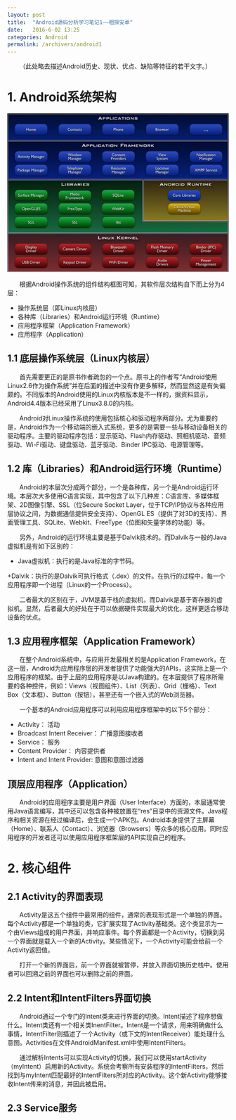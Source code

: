 ```yaml
---
layout: post
title:  "Android源码分析学习笔记1——粗探安卓"
date:   2016-6-02 13:25
categories: Android
permalink: /archivers/android1
---
```


&#160; &#160; &#160; &#160;（此处略去描述Android历史、现状、优点、缺陷等特征的若干文字。）

# 1. Android系统架构
<p><img src="/img/android1-0.jpg" /></p>

&#160; &#160; &#160; &#160;根据Android操作系统的组件结构框图可知，其软件层次结构自下而上分为4层：

* 操作系统层（即Linux内核层）
* 各种库（Libraries）和Android运行环境（Runtime）
* 应用程序框架（Application Framework）
* 应用程序（Application）

## 1.1 底层操作系统层（Linux内核层）

&#160; &#160; &#160; &#160;首先需要更正的是原书作者疏忽的一个点。原书上的作者写“Android使用Linux2.6作为操作系统”并在后面的描述中没有作更多解释，然而显然这是有失偏颇的。不同版本的Android使用的Linux内核版本是不一样的，据资料显示，Android4.4版本已经采用了Linux3.8.0的内核。

&#160; &#160; &#160; &#160;Android对Linux操作系统的使用包括核心和驱动程序两部分。尤为重要的是，Android作为一个移动端的嵌入式系统，更多的是需要一些与移动设备相关的驱动程序。主要的驱动程序包括：显示驱动、Flash内存驱动、照相机驱动、音频驱动、Wi-Fi驱动、键盘驱动、蓝牙驱动、Binder IPC驱动、电源管理等。

## 1.2 库（Libraries）和Android运行环境（Runtime）

&#160; &#160; &#160; &#160;Android的本层次分成两个部分，一个是各种库，另一个是Android运行环境。本层次大多使用C语言实现，其中包含了以下几种库：C语言库、多媒体框架、2D图像引擎、SSL（位Secure Socket Layer，位于TCP/IP协议与各种应用层协议之间，为数据通信提供安全支持）、OpenGL ES（提供了对3D的支持）、界面管理工具、SQLite、Webkit、FreeType（位图和矢量字体的功能）等。

&#160; &#160; &#160; &#160;另外，Android的运行环境主要是基于Dalvik技术的。而Dalvik与一般的Java虚拟机是有如下区别的：

+ Java虚拟机：执行的是Java标准的字节码。

+Dalvik：执行的是Dalvik可执行格式（.dex）的文件。在执行的过程中，每一个应用程序即一个进程（Linux的一个Process）。

&#160; &#160; &#160; &#160;二者最大的区别在于，JVM是基于栈的虚拟机，而Dalvik是基于寄存器的虚拟机。显然，后者最大的好处在于可以依据硬件实现最大的优化，这样更适合移动设备的优点。

## 1.3 应用程序框架（Application Framework）

&#160; &#160; &#160; &#160;在整个Android系统中，与应用开发最相关的是Application Framework，在这一层，Android为应用程序层的开发者提供了功能强大的APIs，这实际上是一个应用程序的框架。由于上层的应用程序是以Java构建的。在本层提供了程序所需要的各种控件，例如：Views（视图组件）、List（列表）、Grid（栅格）、Text Box（文本框）、Button（按钮），甚至还有一个嵌入式的Web浏览器。

&#160; &#160; &#160; &#160;一个基本的Android应用程序可以利用应用程序框架中的以下5个部分：

+ Activity： 活动
+ Broadcast Intent Receiver： 广播意图接收者
+ Service： 服务
+ Content Provider： 内容提供者
+ Intent and Intent Provider: 意图和意图过滤器

## 顶层应用程序（Application）

&#160; &#160; &#160; &#160;Android的应用程序主要是用户界面（User Interface）方面的，本层通常使用Java语言编写，其中还可以包含各种被放置在“res”目录中的资源文件。Java程序和相关资源在经过编译后，会生成一个APK包。Android本身提供了主屏幕（Home）、联系人（Contact）、浏览器（Browsers）等众多的核心应用。同时应用程序的开发者还可以使用应用程序框架层的API实现自己的程序。

# 2. 核心组件

## 2.1 Activity的界面表现

&#160; &#160; &#160; &#160;Activity是这五个组件中最常用的组件，通常的表现形式是一个单独的界面。每个Activity都是一个单独的类，它扩展实现了Activity基础类。这个类显示为一个由Views组成的用户界面，并响应事件。每个界面都是一个Activity，切换到另一个界面就是载入一个新的Activity。某些情况下，一个Activity可能会给前一个Activity返回值。

&#160; &#160; &#160; &#160;打开一个新的界面后，前一个界面就被暂停，并放入界面切换历史栈中。使用者可以回溯之前的界面也可以删除之前的界面。

## 2.2 Intent和IntentFilters界面切换

&#160; &#160; &#160; &#160;Android通过一个专门的Intent类来进行界面的切换。Intent描述了程序想做什么。Intent类还有一个相关类InentFilter。Intent是一个请求，用来明确做什么事情，IntentFilter则描述了一个Activity（或下文的IntentReceiver）能处理什么意图。Activities在文件AndroidManifest.xml中使用IntentFilters。

&#160; &#160; &#160; &#160;通过解析Intents可以实现Activity的切换，我们可以使用startActivity（myIntent）启用新的Activity。系统会考察所有安装程序的IntentFilters，然后找到与myIntent匹配最好的IntentFilters所对应的Activity。这个新Activity能够接收Intent传来的消息，并因此被启用。

## 2.3 Service服务

&#160; &#160; &#160; &#160;